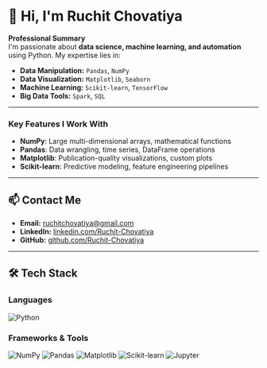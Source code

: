 # 👋 Hi, I'm Ruchit Chovatiya 

**Professional Summary**  
I'm passionate about **data science, machine learning, and automation** using Python. My expertise lies in:  
- **Data Manipulation:** `Pandas`, `NumPy`  
- **Data Visualization:** `Matplotlib`, `Seaborn`  
- **Machine Learning:** `Scikit-learn`, `TensorFlow`  
- **Big Data Tools:** `Spark`, `SQL`   
---
### **Key Features I Work With**
- **NumPy**: Large multi-dimensional arrays, mathematical functions
- **Pandas**: Data wrangling, time series, DataFrame operations
- **Matplotlib**: Publication-quality visualizations, custom plots
- **Scikit-learn**: Predictive modeling, feature engineering pipelines
---

## 📫 **Contact Me**  
- **Email:** [ruchitchovatiya@gmail.com](chovatiyaruchit@gmail.com)  
- **LinkedIn:** [linkedin.com/Ruchit-Chovatiya](linkedin.com/in/ruchit-chovatiya-7a320428a)  
- **GitHub:** [github.com/Ruchit-Chovatiya](https://github.com/Ruchit-Chovatiya)  

---

## 🛠 **Tech Stack**  

### **Languages**  
![Python](https://img.shields.io/badge/Python-3776AB?style=flat&logo=python&logoColor=white) 

### **Frameworks & Tools**  
![NumPy](https://img.shields.io/badge/NumPy-013243?logo=numpy&logoColor=white)
![Pandas](https://img.shields.io/badge/Pandas-150458?logo=pandas&logoColor=white)
![Matplotlib](https://img.shields.io/badge/Matplotlib-11557C?logo=matplotlib&logoColor=white)
![Scikit-learn](https://img.shields.io/badge/Scikit_learn-F7931E?logo=scikit-learn&logoColor=white)
![Jupyter](https://img.shields.io/badge/Jupyter-F37626?logo=jupyter&logoColor=white)
